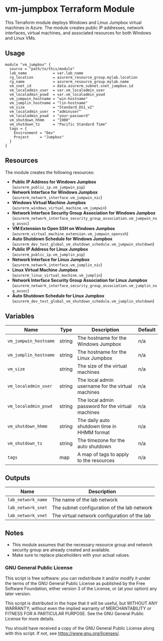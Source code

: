 # vm-jumpbox Terraform Module

This Terraform module deploys Windows and Linux Jumpbox virtual machines in Azure. The module creates public IP addresses, network interfaces, virtual machines, and associated resources for both Windows and Linux VMs. 

## Usage

```hcl
module "vm_jumpbox" {
  source = "path/to/this/module"
  lab_name            = var.lab_name
  rg_location         = azurerm_resource_group.mylab.location
  rg_name             = azurerm_resource_group.mylab.name
  vm_snet_id          = data.azurerm_subnet.snet_jumpbox.id
  vm_localadmin_user  = var.vm_localadmin_user
  vm_localadmin_pswd  = var.vm_localadmin_pswd
  vm_jumpwin_hostname = "win-hostname"
  vm_jumplin_hostname = "lin-hostname"
  vm_size             = "Standard_DS1_v2"
  vm_localadmin_user  = "adminuser"
  vm_localadmin_pswd  = "your-password"
  vm_shutdown_hhmm    = "1900"
  vm_shutdown_tz      = "Pacific Standard Time"
  tags = {
    Environment = "Dev"
    Project     = "Jumpbox"
  }
}
```

## Resources

The module creates the following resources:

- **Public IP Address for Windows Jumpbox** (`azurerm_public_ip.vm_jumpwin_pip`)
- **Network Interface for Windows Jumpbox** (`azurerm_network_interface.vm_jumpwin_nic`)
- **Windows Virtual Machine Jumpbox** (`azurerm_windows_virtual_machine.vm_jumpwin`)
- **Network Interface Security Group Association for Windows Jumpbox** (`azurerm_network_interface_security_group_association.vm_jumpwin_nsg_assoc`)
- **VM Extension to Open SSH on Windows Jumpbox** (`azurerm_virtual_machine_extension.vm_jumpwin_openssh`)
- **Auto Shutdown Schedule for Windows Jumpbox** (`azurerm_dev_test_global_vm_shutdown_schedule.vm_jumpwin_shutdown`)
- **Public IP Address for Linux Jumpbox** (`azurerm_public_ip.vm_jumplin_pip`)
- **Network Interface for Linux Jumpbox** (`azurerm_network_interface.vm_jumplin_nic`)
- **Linux Virtual Machine Jumpbox** (`azurerm_linux_virtual_machine.vm_jumplin`)
- **Network Interface Security Group Association for Linux Jumpbox** (`azurerm_network_interface_security_group_association.vm_jumplin_nsg_assoc`)
- **Auto Shutdown Schedule for Linux Jumpbox** (`azurerm_dev_test_global_vm_shutdown_schedule.vm_jumplin_shutdown`)

## Variables

| Name                     | Type   | Description                                          | Default |
|--------------------------|--------|------------------------------------------------------|---------|
| `vm_jumpwin_hostname`    | string | The hostname for the Windows Jumpbox                 | n/a     |
| `vm_jumplin_hostname`    | string | The hostname for the Linux Jumpbox                   | n/a     |
| `vm_size`                | string | The size of the virtual machines                     | n/a     |
| `vm_localadmin_user` | string | The local admin username for the virtual machines    | n/a     |
| `vm_localadmin_pswd` | string | The local admin password for the virtual machines    | n/a     |
| `vm_shutdown_hhmm`       | string | The daily auto shutdown time in HHMM format          | n/a     |
| `vm_shutdown_tz`         | string | The timezone for the auto shutdown                   | n/a     |
| `tags`                   | map    | A map of tags to apply to the resources              | n/a     |

## Outputs

| Name                 | Description                                  |
|----------------------|----------------------------------------------|
| `lab_network_name`   | The name of the lab network                  |
| `lab_network_snet`   | The subnet configuration of the lab network  |
| `lab_network_vnet`   | The virtual network configuration of the lab |

## Notes

- This module assumes that the necessary resource group and network security group are already created and available.
- Make sure to replace placeholders with your actual values.

### GNU General Public License
This script is free software: you can redistribute it and/or modify it under the terms of the GNU General Public License as published by the Free Software Foundation, either version 3 of the License, or (at your option) any later version.

This script is distributed in the hope that it will be useful, but WITHOUT ANY WARRANTY; without even the implied warranty of MERCHANTABILITY or FITNESS FOR A PARTICULAR PURPOSE. See the GNU General Public License for more details.

You should have received a copy of the GNU General Public License along with this script. If not, see <https://www.gnu.org/licenses/>.
